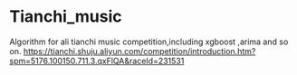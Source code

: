# Tianchi_music
Algorithm for ali tianchi music competition,including xgboost ,arima and so on.
https://tianchi.shuju.aliyun.com/competition/introduction.htm?spm=5176.100150.711.3.qxFlQA&raceId=231531
